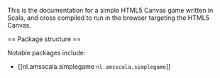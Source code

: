 This is the documentation for a simple HTML5 Canvas game  written in Scala, and cross compiled to run in the browser targeting the HTML5 Canvas.

== Package structure ==

Notable packages include:

  - [[nl.amsscala.simplegame `nl.amsscala.simplegame`]]
